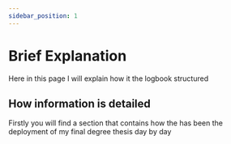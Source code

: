 ```yaml
---
sidebar_position: 1
---
```


# Brief Explanation

Here in this page I will explain how it the logbook structured

## How information is detailed

Firstly you will find a section that contains how the has been the deployment of my final degree thesis day by day